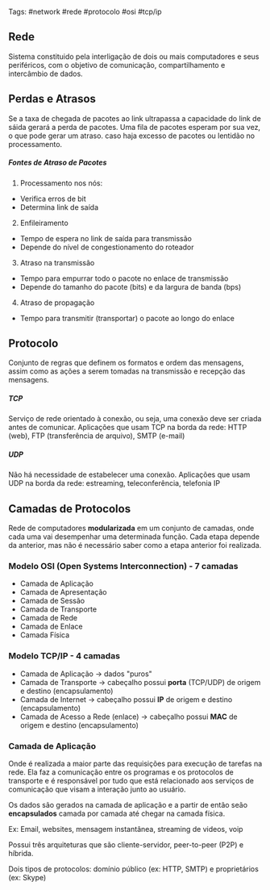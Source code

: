 Tags: #network #rede #protocolo #osi #tcp/ip 


## Rede

Sistema constituido pela interligação de dois ou mais computadores e seus periféricos, com o objetivo de comunicação, compartilhamento e intercâmbio de dados.


## Perdas e Atrasos

Se a taxa de chegada de pacotes ao link ultrapassa a capacidade do link de sáida gerará a perda de pacotes. Uma fila de pacotes esperam por sua vez, o que pode gerar um atraso. caso haja excesso de pacotes ou lentidão no processamento.

##### Fontes de Atraso de Pacotes

1. Processamento nos nós:
- Verifica erros de bit
- Determina link de saída

2. Enfileiramento
- Tempo de espera no link de saída para transmissão
- Depende do nível de congestionamento do roteador

3. Atraso na transmissão
- Tempo para empurrar todo o pacote no enlace de transmissão
- Depende do tamanho do pacote (bits) e da largura de banda (bps)

4. Atraso de propagação
- Tempo para transmitir (transportar) o pacote ao longo do enlace



## Protocolo

Conjunto de regras que definem os formatos e ordem das mensagens, assim como as ações a serem tomadas na transmissão e recepção das mensagens.

##### TCP
Serviço de rede orientado à conexão, ou seja, uma conexão deve ser criada antes de comunicar. Aplicações que usam TCP na borda da rede: HTTP (web), FTP (transferência de arquivo), SMTP (e-mail)

##### UDP
Não há necessidade de estabelecer uma conexão. Aplicações que usam UDP na borda da rede: estreaming, teleconferência, telefonia IP


## Camadas de Protocolos

Rede de computadores **modularizada** em um conjunto de camadas, onde cada uma vai desempenhar uma determinada função. Cada etapa depende da anterior, mas não é necessário saber como a etapa anterior foi realizada.

### Modelo OSI (Open Systems Interconnection) - 7 camadas

- Camada de Aplicação
- Camada de Apresentação
- Camada de Sessão
- Camada de Transporte
- Camada de Rede
- Camada de Enlace
- Camada Física

### Modelo TCP/IP - 4 camadas

- Camada de Aplicação -> dados "puros"
- Camada de Transporte -> cabeçalho possui **porta** (TCP/UDP) de origem e destino (encapsulamento)
- Camada de Internet -> cabeçalho possui **IP** de origem e destino (encapsulamento)
- Camada de Acesso a Rede (enlace) -> cabeçalho possui **MAC** de origem e destino (encapsulamento)

### Camada de Aplicação

Onde é realizada a maior parte das requisições para execução de tarefas na rede. Ela faz a comunicação entre os programas e os protocolos de transporte e é responsável por tudo que está relacionado aos serviços de comunicação que visam a interação junto ao usuário.

Os dados são gerados na camada de aplicação e a partir de então seão **encapsulados** camada por camada até chegar na camada física.

Ex: Email, websites, mensagem instantânea, streaming de videos, voip

Possui três arquiteturas que são cliente-servidor, peer-to-peer (P2P) e híbrida.

Dois tipos de protocolos: domínio público (ex: HTTP, SMTP) e proprietários (ex: Skype)
